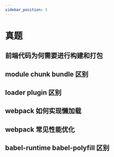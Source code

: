 ```yaml
---
sidebar_position: 5
---
```


# 真题

## 前端代码为何需要进行构建和打包
## module chunk bundle 区别
## loader plugin 区别
## webpack 如何实现懒加载
## webpack 常见性能优化
## babel-runtime babel-polyfill 区别